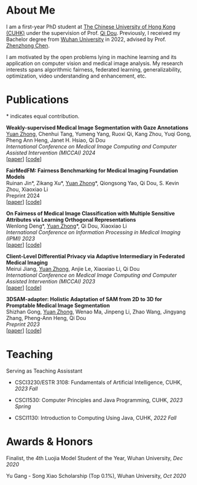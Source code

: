 # About Me

I am a first-year PhD student at [The Chinese University of Hong Kong (CUHK)](https://www.cuhk.edu.hk/english/index.html) under the supervision of Prof. [Qi Dou](https://www.cse.cuhk.edu.hk/~qdou/). Previously, I received my Bachelor degree from [Wuhan University](https://www.whu.edu.cn/) in 2022, advised by Prof. [Zhenzhong Chen](http://iip.whu.edu.cn/).

I am motivated by the open problems lying in machine learning and its application on computer vision and medical image analysis. My research interests spans algorithmic fairness, federated learning, generalizability, optimization, video understanding and enhancement, etc.

# Publications

\* indicates equal contribution.

**Weakly-supervised Medical Image Segmentation with Gaze Annotations**<br /><u>Yuan Zhong</u>, Chenhui Tang, Yumeng Yang, Ruoxi Qi, Kang Zhou, Yuqi Gong, Pheng Ann Heng, Janet H. Hsiao, Qi Dou<br />*International Conference on Medical Image Computing and Computer Assisted Intervention (MICCAI) 2024*<br />[[paper](https://arxiv.org/abs/2407.07406)] [[code](https://github.com/med-air/GazeMedSeg)]

**FairMedFM: Fairness Benchmarking for Medical Imaging Foundation Models**<br />Ruinan Jin\*, Zikang Xu\*, <u>Yuan Zhong</u>\*, Qiongsong Yao, Qi Dou, S. Kevin Zhou, Xiaoxiao Li<br />Preprint 2024<br />[[paper](https://arxiv.org/abs/2407.00983)] [[code](https://github.com/FairMedFM/FairMedFM)]

**On Fairness of Medical Image Classification with Multiple Sensitive Attributes via Learning Orthogonal Representations**<br />Wenlong Deng\*, <u>Yuan Zhong</u>\*, Qi Dou, Xiaoxiao Li<br />*International Conference on Information Processing in Medical Imaging (IPMI) 2023*<br />[[paper](https://arxiv.org/abs/2301.01481)] [[code](https://github.com/vengdeng/FCRO)]

**Client-Level Differential Privacy via Adaptive Intermediary in Federated Medical Imaging**<br />Meirui Jiang, <u>Yuan Zhong</u>, Anjie Le, Xiaoxiao Li, Qi Dou<br />*International Conference on Medical Image Computing and Computer Assisted Intervention (MICCAI) 2023*<br />
[[paper](https://arxiv.org/abs/2307.12542)] [[code](https://github.com/med-air/Client-DP-FL)]

**3DSAM-adapter: Holistic Adaptation of SAM from 2D to 3D for Promptable Medical Image Segmentation**<br />Shizhan Gong, <u>Yuan Zhong</u>, Wenao Ma, Jinpeng Li, Zhao Wang, Jingyang Zhang, Pheng-Ann Heng, Qi Dou<br />*Preprint 2023*<br />[[paper](https://arxiv.org/abs/2306.13465)] [[code](https://github.com/med-air/3DSAM-adapter)]

# Teaching

Serving as Teaching Assisstant

- CSCI3230/ESTR 3108: Fundamentals of Artificial Intelligence, CUHK, *2023 Fall*

- CSCI1530: Computer Principles and Java Programming, CUHK, *2023 Spring*

- CSCI1130: Introduction to Computing Using Java, CUHK, *2022 Fall*

# Awards & Honors

Finalist, the 4th Luojia Model Student of the Year, Wuhan University, *Dec 2020*

Yu Gang - Song Xiao Scholarship (Top 0.1%), Wuhan University, *Oct 2020*

